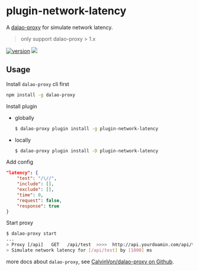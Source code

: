 # plugin-network-latency
A [dalao-proxy](https://github.com/CalvinVon/dalao-proxy) for simulate network latency.
> only support dalao-proxy > 1.x

[![version](https://img.shields.io/npm/v/plugin-network-latency.svg)](https://www.npmjs.com/package/plugin-network-latency)
[![](https://img.shields.io/npm/dt/plugin-network-latency.svg)](https://github.com/CalvinVon/dalao-proxy/tree/master/packages/plugin-network-latency)

## Usage
Install `dalao-proxy` cli first
```bash
npm install -g dalao-proxy
```

Install plugin
- globally
    ```bash
    $ dalao-proxy plugin install -g plugin-network-latency
    ```

- locally
    ```bash
    $ dalao-proxy plugin install -D plugin-network-latency
    ```

Add config
```json
"latency": {
    "test": "/\//",
    "include": [],
    "exclude": [],
    "time": 0,
    "request": false,
    "response": true
}
```


Start proxy
```bash
$ dalao-proxy start
...
> Proxy [/api]   GET   /api/test  >>>>  http://api.yourdoamin.com/api/test
> Simulate network latency for [/api/test] by [1000] ms
```

more docs about `dalao-proxy`, see [CalvinVon/dalao-proxy on Github](https://github.com/CalvinVon/dalao-proxy).
